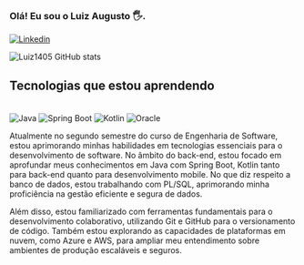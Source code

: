 
### Olá! Eu sou o Luiz Augusto 🖐️.

[![Linkedin](https://img.shields.io/badge/LinkedIn-0077B5?style=for-the-badge&logo=linkedin&logoColor=white)](https://www.linkedin.com/in/luiz-augusto-de-souza-kubaszewski-7548261b4/)

![Luiz1405 GitHub stats](https://github-readme-stats.vercel.app/api?username=Luiz1405&show_icons=true&theme=radical)

## Tecnologias que estou aprendendo

<div style="display: inline_block"><br/>
 <img align="center" alt="Java" src="https://img.shields.io/badge/Java-ED8B00?style=for-the-badge&logo=openjdk&logoColor=white" />
 <img align="center" alt="Spring Boot" src="https://img.shields.io/badge/Spring-6DB33F?style=for-the-badge&logo=spring&logoColor=white" />
<img align="center" alt="Kotlin" src="https://img.shields.io/badge/Kotlin-0095D5?&style=for-the-badge&logo=kotlin&logoColor=white" />
<img align="center" alt="Oracle" src="https://img.shields.io/badge/Oracle-F80000?style=for-the-badge&logo=oracle&logoColor=black" />

</div>


 Atualmente no segundo semestre do curso de Engenharia de Software, estou aprimorando minhas habilidades em tecnologias essenciais para o desenvolvimento de software. No âmbito do back-end, estou focado em aprofundar meus conhecimentos em Java com Spring Boot, Kotlin tanto para back-end quanto para desenvolvimento mobile. No que diz respeito a banco de dados, estou trabalhando com PL/SQL, aprimorando minha proficiência na gestão eficiente e segura de dados.

Além disso, estou familiarizado com ferramentas fundamentais para o desenvolvimento colaborativo, utilizando Git e GitHub para o versionamento de código. Também estou explorando as capacidades de plataformas em nuvem, como Azure e AWS, para ampliar meu entendimento sobre ambientes de produção escaláveis e seguros.
